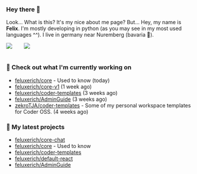 ### Hey there 👋

Look... What is this? It's my nice about me page? But... Hey, my name is **Felix**. I'm mostly developing in python (as you may see in my most used languages ^^). I live in germany near Nuremberg (bavaria :beers:).
<div style="display: flex; flex-direction: row">
<img align="left" style="margin-right: 1rem" src="https://github-readme-stats.vercel.app/api?username=Feluxerich&theme=dark&show_icons=true&count_private=true">
<img align="right" style="margin-left: 1rem" src="https://github-readme-stats.vercel.app/api/top-langs/?username=Feluxerich&theme=dark">
</div>
<br style="visibility: hidden; width: 100%" />

### :construction_worker: Check out what I'm currently working on

- [feluxerich/core](https://github.com/feluxerich/core) - Used to know (today)
- [feluxerich/core-v1](https://github.com/feluxerich/core-v1) (1 week ago)
- [feluxerich/coder-templates](https://github.com/feluxerich/coder-templates) (3 weeks ago)
- [feluxerich/AdminGuide](https://github.com/feluxerich/AdminGuide) (3 weeks ago)
- [zekroTJA/coder-templates](https://github.com/zekroTJA/coder-templates) - Some of my personal workspace templates for Coder OSS. (4 weeks ago)

### :seedling: My latest projects

- [feluxerich/core-chat](https://github.com/feluxerich/core-chat)
- [feluxerich/core](https://github.com/feluxerich/core) - Used to know
- [feluxerich/coder-templates](https://github.com/feluxerich/coder-templates)
- [feluxerich/default-react](https://github.com/feluxerich/default-react)
- [feluxerich/AdminGuide](https://github.com/feluxerich/AdminGuide)
